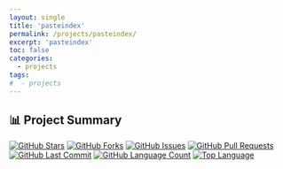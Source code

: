```yaml
---
layout: single
title: 'pasteindex'
permalink: /projects/pasteindex/
excerpt: 'pasteindex'
toc: false
categories:
  - projects
tags:
#  - projects
---
```


## 📊 Project Summary

[![GitHub Stars](https://img.shields.io/github/stars/nntin/pasteindex?style=flat-square)](https://github.com/nntin/pasteindex/stargazers)
[![GitHub Forks](https://img.shields.io/github/forks/nntin/pasteindex?style=flat-square)](https://github.com/nntin/pasteindex/network)
[![GitHub Issues](https://img.shields.io/github/issues/nntin/pasteindex?style=flat-square)](https://github.com/nntin/pasteindex/issues)
[![GitHub Pull Requests](https://img.shields.io/github/issues-pr/nntin/pasteindex?style=flat-square)](https://github.com/nntin/pasteindex/pulls)
[![GitHub Last Commit](https://img.shields.io/github/last-commit/nntin/pasteindex?style=flat-square)](https://github.com/nntin/pasteindex/commits)
[![GitHub Language Count](https://img.shields.io/github/languages/count/nntin/pasteindex?style=flat-square)](https://github.com/nntin/pasteindex)
[![Top Language](https://img.shields.io/github/languages/top/nntin/pasteindex?style=flat-square)](https://github.com/nntin/pasteindex)
